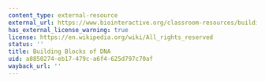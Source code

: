 ```yaml
---
content_type: external-resource
external_url: https://www.biointeractive.org/classroom-resources/building-blocks-dna#:~:text=This%20animation%20describes%20the%20four,double%20helix%20structure%20of%20DNA.
has_external_license_warning: true
license: https://en.wikipedia.org/wiki/All_rights_reserved
status: ''
title: Building Blocks of DNA
uid: a8850274-eb17-479c-a6f4-625d797c70af
wayback_url: ''
---
```

